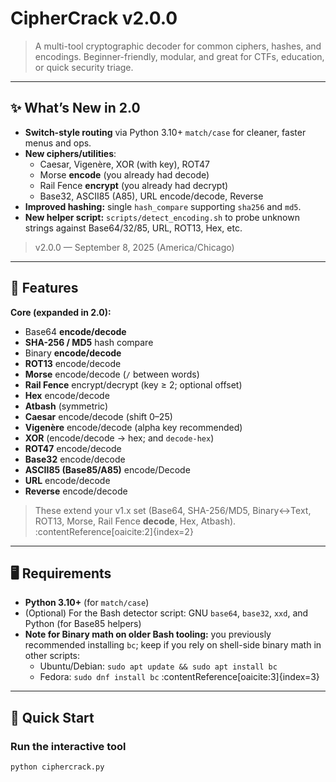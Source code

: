 # CipherCrack v2.0.0

> A multi-tool cryptographic decoder for common ciphers, hashes, and encodings. Beginner-friendly, modular, and great for CTFs, education, or quick security triage.  

---

## ✨ What’s New in 2.0

- **Switch-style routing** via Python 3.10+ `match/case` for cleaner, faster menus and ops.
- **New ciphers/utilities**:
  - Caesar, Vigenère, XOR (with key), ROT47
  - Morse **encode** (you already had decode)
  - Rail Fence **encrypt** (you already had decrypt)
  - Base32, ASCII85 (A85), URL encode/decode, Reverse
- **Improved hashing:** single `hash_compare` supporting `sha256` and `md5`.
- **New helper script:** `scripts/detect_encoding.sh` to probe unknown strings against Base64/32/85, URL, ROT13, Hex, etc.

> v2.0.0 — September 8, 2025 (America/Chicago)

---

## 🧰 Features

**Core (expanded in 2.0):**
- Base64 **encode/decode**
- **SHA-256 / MD5** hash compare
- Binary **encode/decode**
- **ROT13** encode/decode
- **Morse** encode/decode (`/` between words)
- **Rail Fence** encrypt/decrypt (key ≥ 2; optional offset)
- **Hex** encode/decode
- **Atbash** (symmetric)
- **Caesar** encode/decode (shift 0–25)
- **Vigenère** encode/decode (alpha key recommended)
- **XOR** (encode/decode → hex; and `decode-hex`)
- **ROT47** encode/decode
- **Base32** encode/decode
- **ASCII85 (Base85/A85)** encode/Decode
- **URL** encode/decode
- **Reverse** encode/decode

> These extend your v1.x set (Base64, SHA-256/MD5, Binary↔Text, ROT13, Morse, Rail Fence **decode**, Hex, Atbash). :contentReference[oaicite:2]{index=2}

---

## 🖥️ Requirements

- **Python 3.10+** (for `match/case`)
- (Optional) For the Bash detector script: GNU `base64`, `base32`, `xxd`, and Python (for Base85 helpers)
- **Note for Binary math on older Bash tooling:** you previously recommended installing `bc`; keep if you rely on shell-side binary math in other scripts:  
  - Ubuntu/Debian: `sudo apt update && sudo apt install bc`  
  - Fedora: `sudo dnf install bc` :contentReference[oaicite:3]{index=3}

---

## 🚀 Quick Start

### Run the interactive tool
```bash
python ciphercrack.py
